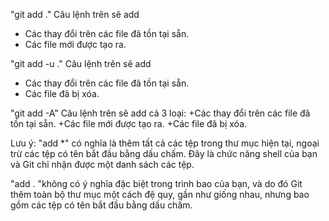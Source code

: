 "git add ."
Câu lệnh trên sẽ add
+ Các thay đổi trên các file đã tồn tại sẵn.
+ Các file mới được tạo ra.

"git add -u ."
Câu lệnh trên sẽ add
+ Các thay đổi trên các file đã tồn tại sẵn.
+ Các file đã bị xóa.

"git add -A"
Câu lệnh trên sẽ add cả 3 loại:
+Các thay đổi trên các file đã tồn tại sẵn.
+Các file mới được tạo ra.
+Các file đã bị xóa.

Lưu ý:
"add *" có nghĩa là thêm tất cả các tệp trong thư mục hiện tại, ngoại trừ các tệp có tên bắt đầu bằng dấu chấm. Đây là chức năng shell của bạn và Git chỉ nhận được một danh sách các tệp.

"add . "không có ý nghĩa đặc biệt trong trình bao của bạn, và do đó Git thêm toàn bộ thư mục một cách đệ quy, gần như giống nhau, nhưng bao gồm các tệp có tên bắt đầu bằng dấu chấm.
